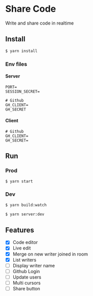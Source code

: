 # Share Code

Write and share code in realtime

## Install

```bash
$ yarn install
```

### Env files

#### Server

```env
PORT=
SESSION_SECRET=

# Github
GH_CLIENT=
GH_SECRET
```

#### Client

```env
# Github
GH_CLIENT=
GH_SECRET=
```

## Run

### Prod

```bash
$ yarn start
```

### Dev

```bash
$ yarn build:watch

$ yarn server:dev
```

## Features

- [x] Code editor
- [x] Live edit
- [x] Merge on new writer joined in room
- [x] List writers
- [ ] Display writer name
- [ ] Github Login
- [ ] Update users
- [ ] Multi cursors
- [ ] Share button
